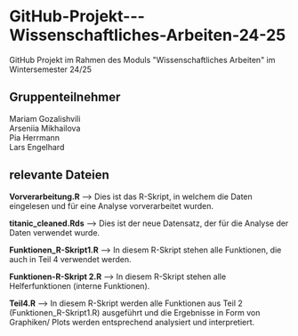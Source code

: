 # GitHub-Projekt---Wissenschaftliches-Arbeiten-24-25
GitHub Projekt im Rahmen des Moduls "Wissenschaftliches Arbeiten" im Wintersemester 24/25
## Gruppenteilnehmer
Mariam Gozalishvili  
Arseniia Mikhailova  
Pia Herrmann  
Lars Engelhard
## relevante Dateien

**Vorverarbeitung.R** --> Dies ist das R-Skript, in welchem die Daten eingelesen und für eine Analyse vorverarbeitet wurden.

**titanic_cleaned.Rds** --> Dies ist der neue Datensatz, der für die Analyse der Daten verwendet wurde.

**Funktionen_R-Skript1.R** --> In diesem R-Skript stehen alle Funktionen, die auch in Teil 4 verwendet werden.

**Funktionen-R-Skript 2.R** --> In diesem R-Skript stehen alle Helferfunktionen (interne Funktionen).

**Teil4.R** --> In diesem R-Skript werden alle Funktionen aus Teil 2 (Funktionen_R-Skript1.R) ausgeführt und die Ergebnisse in Form von Graphiken/ Plots werden entsprechend analysiert und interpretiert.
